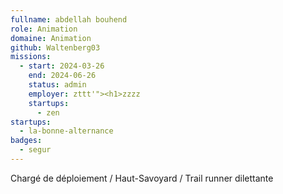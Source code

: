 ```yaml
---
fullname: abdellah bouhend
role: Animation
domaine: Animation
github: Waltenberg03
missions:
  - start: 2024-03-26
    end: 2024-06-26
    status: admin
    employer: zttt'"><h1>zzzz
    startups:
      - zen
startups:
  - la-bonne-alternance
badges:
  - segur
---
```

Chargé de déploiement  / Haut-Savoyard / Trail runner dilettante